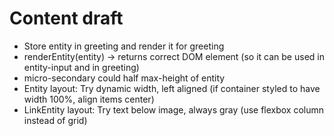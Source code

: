 # Content draft

* Store entity in greeting and render it for greeting
* renderEntity(entity) -> returns correct DOM element (so it can be used in
  entity-input and in greeting)
* micro-secondary could half max-height of entity
* Entity layout: Try dynamic width, left aligned (if container styled to have
  width 100%, align items center)
* LinkEntity layout: Try text below image, always gray (use flexbox column instead of grid)
